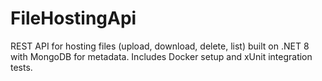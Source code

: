 # FileHostingApi

REST API for hosting files (upload, download, delete, list) built on .NET 8 with MongoDB for metadata. Includes Docker setup and xUnit integration tests.
